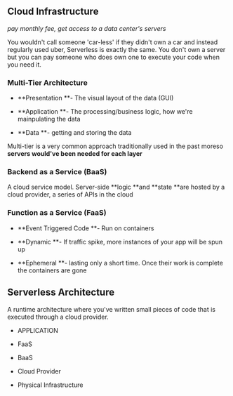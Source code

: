 ## Cloud Infrastructure

_pay monthly fee, get access to a data center's servers_

You wouldn't call someone 'car-less' if they didn't own a car and instead regularly used uber, Serverless is exactly the same. You don't own a server but you can pay someone who does own one to execute your code when you need it.

### Multi-Tier Architecture

- **Presentation **- The visual layout of the data (GUI)

- **Application **- The processing/business logic, how we're mainpulating the data

- **Data **- getting and storing the data

Multi-tier is a very common approach traditionally used in the past moreso **servers would've been needed for each layer**

### **Backend as a Service (BaaS)**

A cloud service model. Server-side **logic **and **state **are hosted by a cloud provider, a series of APIs in the cloud

### **Function as a Service (FaaS)**

- **Event Triggered Code **- Run on containers

- **Dynamic **- If traffic spike, more instances of your app will be spun up

- **Ephemeral **- lasting only a short time. Once their work is complete the containers are gone

## Serverless Architecture

A runtime architecture where you've written small pieces of code that is executed through a cloud provider.

- APPLICATION

- FaaS

- BaaS

- Cloud Provider

- Physical Infrastructure
